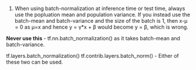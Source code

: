 1. When using batch-normalization at inference time or test time, always use the popluation mean and population variance. If you instead use the batch-mean and batch-variance and the size of the batch is 1, then x-μ = 0 as μ=x and hence y = γ*x + β would become y = β, which is wrong.

  **Never use this**  - tf.nn.batch_normalization() as it takes batch-mean and batch-variance.

  tf.layers.batch_normalization() 
  tf.contrib.layers.batch_norm() - Either of these two can be used. 
